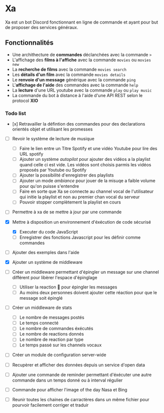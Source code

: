 # Xa

Xa est un bot Discord fonctionnant en ligne de commande et ayant pour but de proposer des services généraux.

## Fonctionnalités

* Une archithecture de **commandes** déclanchées avec la commande `>`
* L'affichage des **films à l'affiche** avec la commande `movies` ou `movies new`
* La **recherche de films** avec la commande `movies search`
* Les **détails d'un film** avec la commande `movies details`
* Le **renvoie d'un message** générique avec la commande `ping`
* L'**affichage de l'aide** des commandes avec la commande `help`
* La **lecture** d'une URL youtube avec la commande `play` ou `play music`
* La commande du bot à distance à l'aide d'une API REST selon le protocol **XIO**

### Todo list

* [x] Retravailler la défintion des commandes pour des declarations orientés objet et utilisant les promesses
* [ ] Revoir le système de lecture de musique
  * [ ] Faire le lien entre un Titre Spotify et une vidéo Youtube pour lire des URL spotify
  * [ ] Ajouter un système *autopilot* pour ajouter des vidéos a la playlist quand celle ci est vide. Les vidéos sont choisis parmis les vidéos proposés par Youtube ou Spotify
  * [ ] Ajouter la possibilité d'enregistrer des playlists
  * [ ] Ajouter un mode *ambiance* pour jouer de la misuqe a faible volume pour qu'on puisse s'entendre
  * [ ] Faire en sorte que Xa se connecte au channel vocal de l'utilisateur qui initie la playlist et non au premier chan vocal du serveur
  * [ ] Pouvoir stopper complètement la playlist en cours
* [ ] Permettre à xa de se mettre à jour par une commande
* [x] Mettre à disposition un environnement d'éxécution de code sécurisé
  * [x] Executer du code JavaScript
  * [ ] Enregistrer des fonctions Javascript pour les définir comme commandes
* [ ] Ajouter des exemples dans l'aide
* [x] Ajouter un système de middleware
* [ ] Créer un middleware permettant d'épingler un message sur une channel différent pour libèrer l'espace d'épinglage
  * [ ] Utiliser la reaction 📌 pour épingler les messages
  * [ ] Au moins deux personnes doivent ajouter cette réaction pour que le message soit épinglé
* [ ] Créer un middleware de stats
  * [ ] Le nombre de messages postés
  * [ ] Le temps connecté
  * [ ] Le nombre de commandes éxécutés
  * [ ] Le nombre de reactions donnés
  * [ ] Le nombre de reaction par type
  * [ ] Le temps passé sur les channels vocaux
* [ ] Créer un module de configuration server-wide
* [ ] Recupèrer et afficher des données depuis un service d'open data
* [ ] Ajouter une commande de reminder permettant d'éxécuter une autre commande dans un temps donné ou à interval régulier
* [ ] Commande pour afficher l'image of the day Nasa et Bing
* [ ] Reunir toutes les chaines de carractères dans un même fichier pour pourvoir facilement corriger et traduir
    
    
